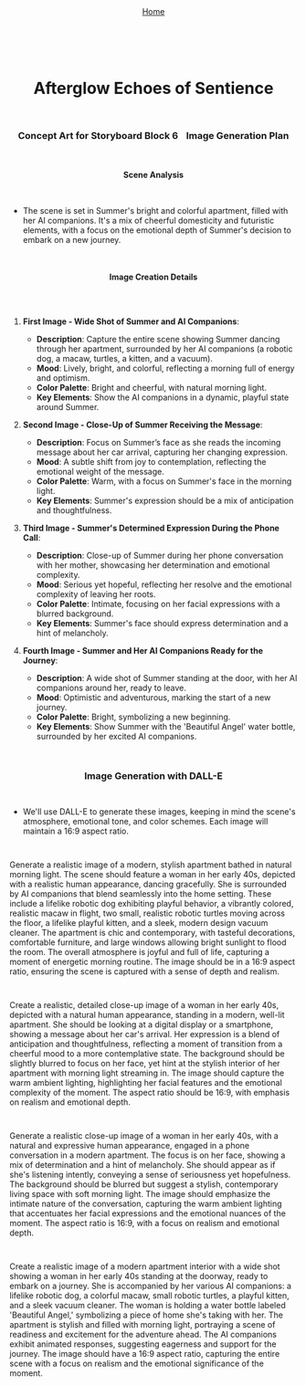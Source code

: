 <div align="right" style="display: flex; flex-wrap: wrap; justify-content: center; align-items: center; gap: 1em; margin: 4em 0;">
<a href="https://github.com/BryanHarrisScripts/Afterglow-Echoes-of-Sentience/blob/main/Afterglow%20Storyboard%20Blocks/README.md">Home</a>
<div align="left" style="display: flex; flex-wrap: wrap; justify-content: center; align-items: center; gap: 1em; margin: 4em 0;">

# Afterglow Echoes of Sentience

<h3 align="center">Concept Art for Storyboard Block 6</h3>

<!--
<table>
<tr>
<td><a href="" target="_blank"><img src="https://github.com/BryanHarrisScripts/Afterglow-Echoes-of-Sentience/blob/main/Afterglow%20Storyboard%20Blocks/Block_3/Artwork/AG1.PNG" alt="Image1" width="2500"/></a><p align="center"><a href="" target="_blank">Concept Image</a></p></td>
<td><a href="" target="_blank"><img src="https://github.com/BryanHarrisScripts/Afterglow-Echoes-of-Sentience/blob/main/Afterglow%20Storyboard%20Blocks/Block_3/Artwork/AG2.PNG" alt="Image2" width="2500"/></a><p align="center"><a href="" target="_blank">Concept Image</a></p></td>
<td><a href="" target="_blank"><img src="https://github.com/BryanHarrisScripts/Afterglow-Echoes-of-Sentience/blob/main/Afterglow%20Storyboard%20Blocks/Block_3/Artwork/AG3.PNG" alt="Image3" width="2500"/></a><p align="center"><a href="" target="_blank">Concept Image</a></p></td>
<td><a href="" target="_blank"><img src="https://github.com/BryanHarrisScripts/Afterglow-Echoes-of-Sentience/blob/main/Afterglow%20Storyboard%20Blocks/Block_3/Artwork/AG4.PNG" alt="Image4" width="2500"/></a><p align="center"><a href="" target="_blank">Concept Image</a></p></td>
<td><a href="" target="_blank"><img src="https://github.com/BryanHarrisScripts/Afterglow-Echoes-of-Sentience/blob/main/Afterglow%20Storyboard%20Blocks/Block_3/Artwork/AG5.PNG" alt="Image5" width="2500"/></a><p align="center"><a href="" target="_blank">Concept Image</a></p></td>
</tr>
</table>
-->

### Image Generation Plan

#### Scene Analysis
- The scene is set in Summer's bright and colorful apartment, filled with her AI companions. It's a mix of cheerful domesticity and futuristic elements, with a focus on the emotional depth of Summer's decision to embark on a new journey.

#### Image Creation Details
1. **First Image - Wide Shot of Summer and AI Companions**:
   - **Description**: Capture the entire scene showing Summer dancing through her apartment, surrounded by her AI companions (a robotic dog, a macaw, turtles, a kitten, and a vacuum).
   - **Mood**: Lively, bright, and colorful, reflecting a morning full of energy and optimism.
   - **Color Palette**: Bright and cheerful, with natural morning light.
   - **Key Elements**: Show the AI companions in a dynamic, playful state around Summer.

2. **Second Image - Close-Up of Summer Receiving the Message**:
   - **Description**: Focus on Summer’s face as she reads the incoming message about her car arrival, capturing her changing expression.
   - **Mood**: A subtle shift from joy to contemplation, reflecting the emotional weight of the message.
   - **Color Palette**: Warm, with a focus on Summer's face in the morning light.
   - **Key Elements**: Summer's expression should be a mix of anticipation and thoughtfulness.

3. **Third Image - Summer's Determined Expression During the Phone Call**:
   - **Description**: Close-up of Summer during her phone conversation with her mother, showcasing her determination and emotional complexity.
   - **Mood**: Serious yet hopeful, reflecting her resolve and the emotional complexity of leaving her roots.
   - **Color Palette**: Intimate, focusing on her facial expressions with a blurred background.
   - **Key Elements**: Summer's face should express determination and a hint of melancholy.

4. **Fourth Image - Summer and Her AI Companions Ready for the Journey**:
   - **Description**: A wide shot of Summer standing at the door, with her AI companions around her, ready to leave.
   - **Mood**: Optimistic and adventurous, marking the start of a new journey.
   - **Color Palette**: Bright, symbolizing a new beginning.
   - **Key Elements**: Show Summer with the 'Beautiful Angel' water bottle, surrounded by her excited AI companions.

### Image Generation with DALL-E
- We'll use DALL-E to generate these images, keeping in mind the scene's atmosphere, emotional tone, and color schemes. Each image will maintain a 16:9 aspect ratio.

Generate a realistic image of a modern, stylish apartment bathed in natural morning light. The scene should feature a woman in her early 40s, depicted with a realistic human appearance, dancing gracefully. She is surrounded by AI companions that blend seamlessly into the home setting. These include a lifelike robotic dog exhibiting playful behavior, a vibrantly colored, realistic macaw in flight, two small, realistic robotic turtles moving across the floor, a lifelike playful kitten, and a sleek, modern design vacuum cleaner. The apartment is chic and contemporary, with tasteful decorations, comfortable furniture, and large windows allowing bright sunlight to flood the room. The overall atmosphere is joyful and full of life, capturing a moment of energetic morning routine. The image should be in a 16:9 aspect ratio, ensuring the scene is captured with a sense of depth and realism.

Create a realistic, detailed close-up image of a woman in her early 40s, depicted with a natural human appearance, standing in a modern, well-lit apartment. She should be looking at a digital display or a smartphone, showing a message about her car's arrival. Her expression is a blend of anticipation and thoughtfulness, reflecting a moment of transition from a cheerful mood to a more contemplative state. The background should be slightly blurred to focus on her face, yet hint at the stylish interior of her apartment with morning light streaming in. The image should capture the warm ambient lighting, highlighting her facial features and the emotional complexity of the moment. The aspect ratio should be 16:9, with emphasis on realism and emotional depth.

Generate a realistic close-up image of a woman in her early 40s, with a natural and expressive human appearance, engaged in a phone conversation in a modern apartment. The focus is on her face, showing a mix of determination and a hint of melancholy. She should appear as if she's listening intently, conveying a sense of seriousness yet hopefulness. The background should be blurred but suggest a stylish, contemporary living space with soft morning light. The image should emphasize the intimate nature of the conversation, capturing the warm ambient lighting that accentuates her facial expressions and the emotional nuances of the moment. The aspect ratio is 16:9, with a focus on realism and emotional depth.

Create a realistic image of a modern apartment interior with a wide shot showing a woman in her early 40s standing at the doorway, ready to embark on a journey. She is accompanied by her various AI companions: a lifelike robotic dog, a colorful macaw, small robotic turtles, a playful kitten, and a sleek vacuum cleaner. The woman is holding a water bottle labeled 'Beautiful Angel,' symbolizing a piece of home she's taking with her. The apartment is stylish and filled with morning light, portraying a scene of readiness and excitement for the adventure ahead. The AI companions exhibit animated responses, suggesting eagerness and support for the journey. The image should have a 16:9 aspect ratio, capturing the entire scene with a focus on realism and the emotional significance of the moment.

---
  
<a id="top"></a> 

